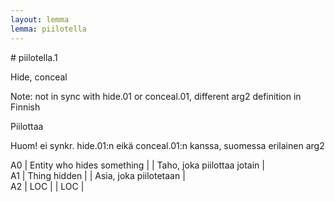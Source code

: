 ```yaml
---
layout: lemma
lemma: piilotella
---
```


<div class="sense">
# <span class="sensename">piilotella.1</span>

<span class="description">Hide, conceal</span>

Note: not in sync with hide.01 or conceal.01, different arg2 definition in Finnish

<span class="description">Piilottaa</span>

Huom! ei synkr. hide.01:n eikä conceal.01:n kanssa, suomessa erilainen arg2

A0 | Entity who hides something |   | Taho, joka piilottaa jotain |  
A1 | Thing hidden |   | Asia, joka piilotetaan |  
A2 | LOC |   | LOC |  

</div>

